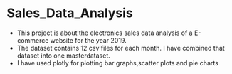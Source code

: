 # Sales_Data_Analysis

* This project is about the electronics sales data analysis of a E-commerce website for the year 2019.
* The dataset contains 12 csv files for each month. I have combined that dataset into one masterdataset.
* I have used plotly for plotting bar graphs,scatter plots and pie charts
